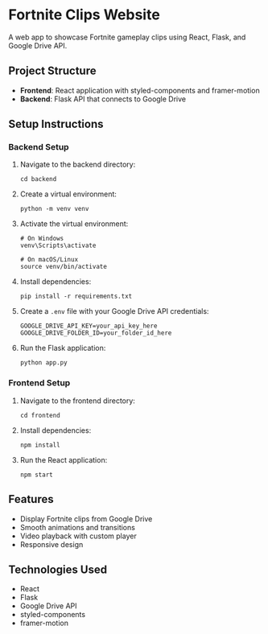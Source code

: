 # Fortnite Clips Website

A web app to showcase Fortnite gameplay clips using React, Flask, and Google Drive API.

## Project Structure

- **Frontend**: React application with styled-components and framer-motion
- **Backend**: Flask API that connects to Google Drive

## Setup Instructions

### Backend Setup

1. Navigate to the backend directory:
   ```
   cd backend
   ```

2. Create a virtual environment:
   ```
   python -m venv venv
   ```

3. Activate the virtual environment:
   ```
   # On Windows
   venv\Scripts\activate
   
   # On macOS/Linux
   source venv/bin/activate
   ```

4. Install dependencies:
   ```
   pip install -r requirements.txt
   ```

5. Create a `.env` file with your Google Drive API credentials:
   ```
   GOOGLE_DRIVE_API_KEY=your_api_key_here
   GOOGLE_DRIVE_FOLDER_ID=your_folder_id_here
   ```

6. Run the Flask application:
   ```
   python app.py
   ```

### Frontend Setup

1. Navigate to the frontend directory:
   ```
   cd frontend
   ```

2. Install dependencies:
   ```
   npm install
   ```

3. Run the React application:
   ```
   npm start
   ```

## Features

- Display Fortnite clips from Google Drive
- Smooth animations and transitions
- Video playback with custom player
- Responsive design

## Technologies Used

- React
- Flask
- Google Drive API
- styled-components
- framer-motion
